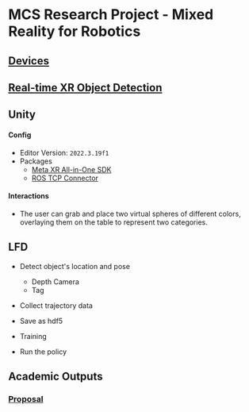 # MCS Research Project - Mixed Reality for Robotics



## [Devices](docs/devices.md)



## [Real-time XR Object Detection](https://github.com/LOOP115/MCS_YOLOv8)



## Unity

#### Config

- Editor Version: `2022.3.19f1`
- Packages
  - [Meta XR All-in-One SDK](https://assetstore.unity.com/packages/tools/integration/meta-xr-all-in-one-sdk-269657)
  - [ROS TCP Connector](https://github.com/Unity-Technologies/ROS-TCP-Connector)



#### Interactions

- The user can grab and place two virtual spheres of different colors, overlaying them on the table to represent two categories.





## LFD

* Detect object's location and pose
  * Depth Camera
  * Tag
* Collect trajectory data
* Save as hdf5
* Training

* Run the policy





## Academic Outputs

### [Proposal](docs/proposal.pdf)
